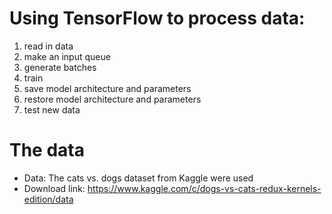 # Using TensorFlow to process data:
  1. read in data
  2. make an input queue
  3. generate batches
  4. train
  5. save model architecture and parameters
  6. restore model architecture and parameters
  7. test new data

# The data
  - Data: The cats vs. dogs dataset from Kaggle were used
 - Download link: https://www.kaggle.com/c/dogs-vs-cats-redux-kernels-edition/data



